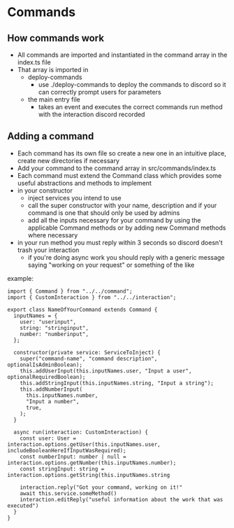 # Commands
## How commands work

* All commands are imported and instantiated in the command array in the index.ts file
* That array is imported in 
  * deploy-commands
    * use ./deploy-commands to deploy the commands to discord so it can correctly prompt users for parameters
  * the main entry file
    * takes an event and executes the correct commands run method with the interaction discord recorded

## Adding a command

* Each command has its own file so create a new one in an intuitive place, create new directories if necessary
* Add your command to the command array in src/commands/index.ts
* Each command must extend the Command class which provides some useful abstractions and methods to implement
* in your constructor
  * inject services you intend to use
  * call the super constructor with your name, description and if your command is one that should only be used by admins
  * add all the inputs necessary for your command by using the applicable Command methods or by adding new Command methods where necessary
* in your run method you must reply within 3 seconds so discord doesn't trash your interaction
  * if you're doing async work you should reply with a generic message saying "working on your request" or something of the like

example: 
```
import { Command } from "../../command";
import { CustomInteraction } from "../../interaction";

export class NameOfYourCommand extends Command {
  inputNames = {
    user: "userinput",
    string: "stringinput",
    number: "numberinput",
  };

  constructor(private service: ServiceToInject) {
    super("command-name", "command description", optionalIsAdminBoolean);
    this.addUserInput(this.inputNames.user, "Input a user", optionalRequiredBoolean);
    this.addStringInput(this.inputNames.string, "Input a string");
    this.addNumberInput(
      this.inputNames.number,
      "Input a number",
      true,
    );
  }

  async run(interaction: CustomInteraction) {
    const user: User = interaction.options.getUser(this.inputNames.user, includeBooleanHereIfInputWasRequired);
    const numberInput: number | null = interaction.options.getNumber(this.inputNames.number);
    const stringInput: string = interaction.options.getString(this.inputNames.string
    
    interaction.reply("Got your command, working on it!"
    await this.service.someMethod()
    interaction.editReply("useful information about the work that was executed")
  }
}

```

